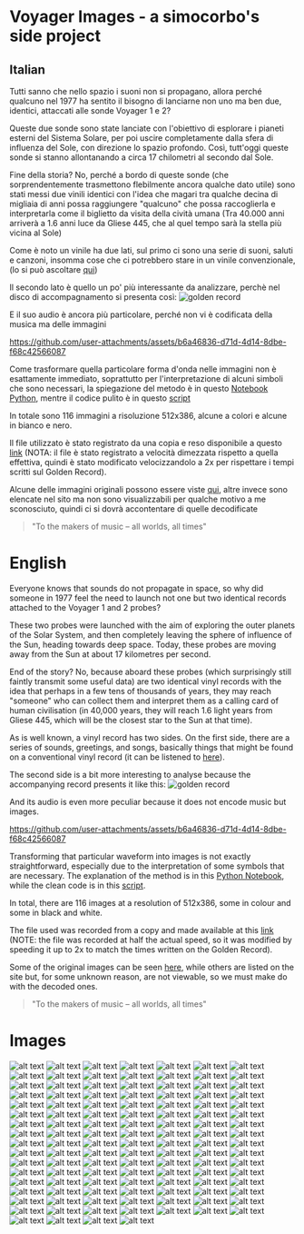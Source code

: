 # Voyager Images - a simocorbo's side project
## Italian
Tutti sanno che nello spazio i suoni non si propagano, allora perché qualcuno nel 1977 ha sentito il bisogno di lanciarne non uno ma ben due, identici, attaccati alle sonde Voyager 1 e 2?

Queste due sonde sono state lanciate con l'obiettivo di esplorare i pianeti esterni del Sistema Solare, per poi uscire completamente dalla sfera di influenza del Sole, con direzione lo spazio profondo.
Così, tutt'oggi queste sonde si stanno allontanando a circa 17 chilometri al secondo dal Sole.

Fine della storia? No, perché a bordo di queste sonde (che sorprendentemente trasmettono flebilmente ancora qualche dato utile) sono stati messi due vinili identici con l'idea che magari tra qualche decina di migliaia di anni possa raggiungere "qualcuno" che possa raccoglierla e interpretarla come il biglietto da visita della cività umana (Tra 40.000 anni arriverà a 1.6 anni luce da Gliese 445, che al quel tempo sarà la stella più vicina al Sole)

Come è noto un vinile ha due lati, sul primo ci sono una serie di suoni, saluti e canzoni, insomma cose che ci potrebbero stare in un vinile convenzionale, (lo si può ascoltare [qui](https://www.youtube.com/watch?v=ELnn9V01EiI))

Il secondo lato è quello un po' più interessante da analizzare, perchè nel disco di accompagnamento si presenta così:
![golden record](resources/goldenrecord.jpeg)

E il suo audio è ancora più particolare, perché non vi è codificata della musica ma delle immagini

https://github.com/user-attachments/assets/b6a46836-d71d-4d14-8dbe-f68c42566087

Come trasformare quella particolare forma d'onda nelle immagini non è esattamente immediato, soprattutto per l'interpretazione di alcuni simboli che sono necessari, la spiegazione del metodo è in questo [Notebook Python](decoder.ipynb), mentre il codice pulito è in questo [script](decoder.py)

In totale sono 116 immagini a risoluzione 512x386, alcune a colori e alcune in bianco e nero.

Il file utilizzato è stato registrato da una copia e reso disponibile a questo [link](https://soundcloud.com/user-482195982/voyager-golden-record-encoded-images) (NOTA: il file è stato registrato a velocità dimezzata rispetto a quella effettiva, quindi è stato modificato velocizzandolo a 2x per rispettare i tempi scritti sul Golden Record).

Alcune delle immagini originali possono essere viste [qui](https://voyager.jpl.nasa.gov/galleries/images-on-the-golden-record/#missing_images), altre invece sono elencate nel sito ma non sono visualizzabili per qualche motivo a me sconosciuto, quindi ci si dovrà accontentare di quelle decodificate

>"To the makers of music – all worlds, all times"


# English
Everyone knows that sounds do not propagate in space, so why did someone in 1977 feel the need to launch not one but two identical records attached to the Voyager 1 and 2 probes?

These two probes were launched with the aim of exploring the outer planets of the Solar System, and then completely leaving the sphere of influence of the Sun, heading towards deep space. Today, these probes are moving away from the Sun at about 17 kilometres per second.

End of the story? No, because aboard these probes (which surprisingly still faintly transmit some useful data) are two identical vinyl records with the idea that perhaps in a few tens of thousands of years, they may reach "someone" who can collect them and interpret them as a calling card of human civilisation (in 40,000 years, they will reach 1.6 light years from Gliese 445, which will be the closest star to the Sun at that time).

As is well known, a vinyl record has two sides. On the first side, there are a series of sounds, greetings, and songs, basically things that might be found on a conventional vinyl record (it can be listened to [here](https://www.youtube.com/watch?v=ELnn9V01EiI)).

The second side is a bit more interesting to analyse because the accompanying record presents it like this:
![golden record](resources/goldenrecord.jpeg)

And its audio is even more peculiar because it does not encode music but images.

https://github.com/user-attachments/assets/b6a46836-d71d-4d14-8dbe-f68c42566087



Transforming that particular waveform into images is not exactly straightforward, especially due to the interpretation of some symbols that are necessary. The explanation of the method is in this [Python Notebook](decoder.ipynb), while the clean code is in this [script](decoder.py).

In total, there are 116 images at a resolution of 512x386, some in colour and some in black and white.

The file used was recorded from a copy and made available at this [link](https://soundcloud.com/user-482195982/voyager-golden-record-encoded-images) (NOTE: the file was recorded at half the actual speed, so it was modified by speeding it up to 2x to match the times written on the Golden Record).

Some of the original images can be seen [here](https://voyager.jpl.nasa.gov/galleries/images-on-the-golden-record/#missing_images), while others are listed on the site but, for some unknown reason, are not viewable, so we must make do with the decoded ones.

>"To the makers of music – all worlds, all times"


# Images
![alt text](output/image_0.png) ![alt text](output/image_1.png) ![alt text](output/image_2.png) ![alt text](output/image_3.png) ![alt text](output/image_4.png) ![alt text](output/image_5.png) ![alt text](output/image_6.png) ![alt text](output/image_7.png) ![alt text](output/image_8.png) ![alt text](output/image_9.png) ![alt text](output/image_10.png) ![alt text](output/image_11.png) ![alt text](output/image_12.png) ![alt text](output/image_13.png) ![alt text](output/image_14.png) ![alt text](output/image_15.png) ![alt text](output/image_16.png) ![alt text](output/image_17.png) ![alt text](output/image_18.png) ![alt text](output/image_19.png) ![alt text](output/image_20.png) ![alt text](output/image_21.png) ![alt text](output/image_22.png) ![alt text](output/image_23.png) ![alt text](output/image_24.png) ![alt text](output/image_25.png) ![alt text](output/image_26.png) ![alt text](output/image_27.png) ![alt text](output/image_28.png) ![alt text](output/image_29.png) ![alt text](output/image_30.png) ![alt text](output/image_31.png) ![alt text](output/image_32.png) ![alt text](output/image_33.png) ![alt text](output/image_34.png) ![alt text](output/image_35.png) ![alt text](output/image_36.png) ![alt text](output/image_37.png) ![alt text](output/image_38.png) ![alt text](output/image_39.png) ![alt text](output/image_40.png) ![alt text](output/image_41.png) ![alt text](output/image_42.png) ![alt text](output/image_43.png) ![alt text](output/image_44.png) ![alt text](output/image_45.png) ![alt text](output/image_46.png) ![alt text](output/image_47.png) ![alt text](output/image_48.png) ![alt text](output/image_49.png) ![alt text](output/image_50.png) ![alt text](output/image_51.png) ![alt text](output/image_52.png) ![alt text](output/image_53.png) ![alt text](output/image_54.png) ![alt text](output/image_55.png) ![alt text](output/image_56.png) ![alt text](output/image_57.png) ![alt text](output/image_58.png) ![alt text](output/image_59.png) ![alt text](output/image_60.png) ![alt text](output/image_61.png) ![alt text](output/image_62.png) ![alt text](output/image_63.png) ![alt text](output/image_64.png) ![alt text](output/image_65.png) ![alt text](output/image_66.png) ![alt text](output/image_67.png) ![alt text](output/image_68.png) ![alt text](output/image_69.png) ![alt text](output/image_70.png) ![alt text](output/image_71.png) ![alt text](output/image_72.png) ![alt text](output/image_73.png) ![alt text](output/image_74.png) ![alt text](output/image_75.png) ![alt text](output/image_76.png) ![alt text](output/image_77.png) ![alt text](output/image_78.png) ![alt text](output/image_79.png) ![alt text](output/image_80.png) ![alt text](output/image_81.png) ![alt text](output/image_82.png) ![alt text](output/image_83.png) ![alt text](output/image_84.png) ![alt text](output/image_85.png) ![alt text](output/image_86.png) ![alt text](output/image_87.png) ![alt text](output/image_88.png) ![alt text](output/image_89.png) ![alt text](output/image_90.png) ![alt text](output/image_91.png) ![alt text](output/image_92.png) ![alt text](output/image_93.png) ![alt text](output/image_94.png) ![alt text](output/image_95.png) ![alt text](output/image_96.png) ![alt text](output/image_97.png) ![alt text](output/image_98.png) ![alt text](output/image_99.png) ![alt text](output/image_100.png) ![alt text](output/image_101.png) ![alt text](output/image_102.png) ![alt text](output/image_103.png) ![alt text](output/image_104.png) ![alt text](output/image_105.png) ![alt text](output/image_106.png) ![alt text](output/image_107.png) ![alt text](output/image_108.png) ![alt text](output/image_109.png) ![alt text](output/image_110.png) ![alt text](output/image_111.png) ![alt text](output/image_112.png) ![alt text](output/image_113.png) ![alt text](output/image_114.png) ![alt text](output/image_115.png)
